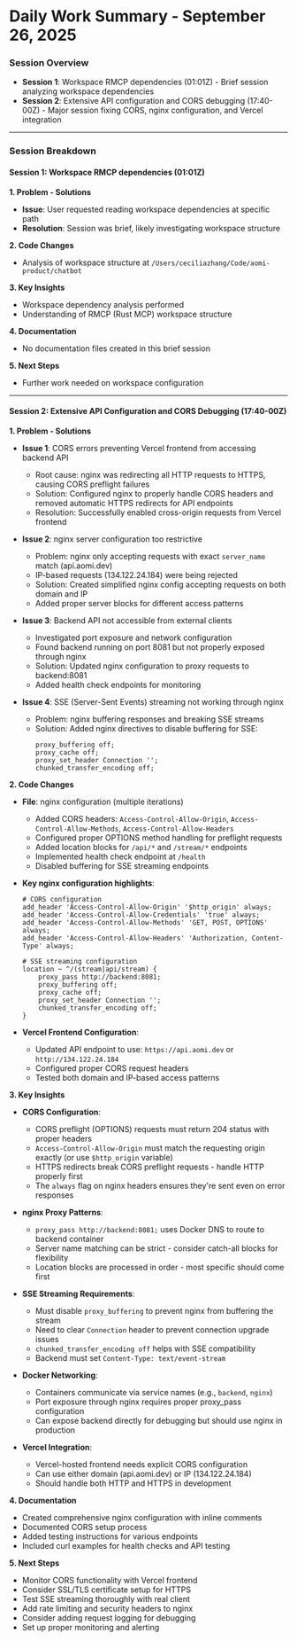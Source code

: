 # Daily Work Summary - September 26, 2025

### Session Overview
- **Session 1**: Workspace RMCP dependencies (01:01Z) - Brief session analyzing workspace dependencies
- **Session 2**: Extensive API configuration and CORS debugging (17:40-00Z) - Major session fixing CORS, nginx configuration, and Vercel integration

---

### Session Breakdown

#### Session 1: Workspace RMCP dependencies (01:01Z)

**1. Problem - Solutions**
- **Issue**: User requested reading workspace dependencies at specific path
- **Resolution**: Session was brief, likely investigating workspace structure

**2. Code Changes**
- Analysis of workspace structure at `/Users/ceciliazhang/Code/aomi-product/chatbot`

**3. Key Insights**
- Workspace dependency analysis performed
- Understanding of RMCP (Rust MCP) workspace structure

**4. Documentation**
- No documentation files created in this brief session

**5. Next Steps**
- Further work needed on workspace configuration

---

#### Session 2: Extensive API Configuration and CORS Debugging (17:40-00Z)

**1. Problem - Solutions**
- **Issue 1**: CORS errors preventing Vercel frontend from accessing backend API
  - Root cause: nginx was redirecting all HTTP requests to HTTPS, causing CORS preflight failures
  - Solution: Configured nginx to properly handle CORS headers and removed automatic HTTPS redirects for API endpoints
  - Resolution: Successfully enabled cross-origin requests from Vercel frontend

- **Issue 2**: nginx server configuration too restrictive
  - Problem: nginx only accepting requests with exact `server_name` match (api.aomi.dev)
  - IP-based requests (134.122.24.184) were being rejected
  - Solution: Created simplified nginx config accepting requests on both domain and IP
  - Added proper server blocks for different access patterns

- **Issue 3**: Backend API not accessible from external clients
  - Investigated port exposure and network configuration
  - Found backend running on port 8081 but not properly exposed through nginx
  - Solution: Updated nginx configuration to proxy requests to backend:8081
  - Added health check endpoints for monitoring

- **Issue 4**: SSE (Server-Sent Events) streaming not working through nginx
  - Problem: nginx buffering responses and breaking SSE streams
  - Solution: Added nginx directives to disable buffering for SSE:
    ```nginx
    proxy_buffering off;
    proxy_cache off;
    proxy_set_header Connection '';
    chunked_transfer_encoding off;
    ```

**2. Code Changes**
- **File**: nginx configuration (multiple iterations)
  - Added CORS headers: `Access-Control-Allow-Origin`, `Access-Control-Allow-Methods`, `Access-Control-Allow-Headers`
  - Configured proper OPTIONS method handling for preflight requests
  - Added location blocks for `/api/*` and `/stream/*` endpoints
  - Implemented health check endpoint at `/health`
  - Disabled buffering for SSE streaming endpoints

- **Key nginx configuration highlights**:
  ```nginx
  # CORS configuration
  add_header 'Access-Control-Allow-Origin' '$http_origin' always;
  add_header 'Access-Control-Allow-Credentials' 'true' always;
  add_header 'Access-Control-Allow-Methods' 'GET, POST, OPTIONS' always;
  add_header 'Access-Control-Allow-Headers' 'Authorization, Content-Type' always;

  # SSE streaming configuration
  location ~ ^/(stream|api/stream) {
      proxy_pass http://backend:8081;
      proxy_buffering off;
      proxy_cache off;
      proxy_set_header Connection '';
      chunked_transfer_encoding off;
  }
  ```

- **Vercel Frontend Configuration**:
  - Updated API endpoint to use: `https://api.aomi.dev` or `http://134.122.24.184`
  - Configured proper CORS request headers
  - Tested both domain and IP-based access patterns

**3. Key Insights**
- **CORS Configuration**:
  - CORS preflight (OPTIONS) requests must return 204 status with proper headers
  - `Access-Control-Allow-Origin` must match the requesting origin exactly (or use `$http_origin` variable)
  - HTTPS redirects break CORS preflight requests - handle HTTP properly first
  - The `always` flag on nginx headers ensures they're sent even on error responses

- **nginx Proxy Patterns**:
  - `proxy_pass http://backend:8081;` uses Docker DNS to route to backend container
  - Server name matching can be strict - consider catch-all blocks for flexibility
  - Location blocks are processed in order - most specific should come first

- **SSE Streaming Requirements**:
  - Must disable `proxy_buffering` to prevent nginx from buffering the stream
  - Need to clear `Connection` header to prevent connection upgrade issues
  - `chunked_transfer_encoding off` helps with SSE compatibility
  - Backend must set `Content-Type: text/event-stream`

- **Docker Networking**:
  - Containers communicate via service names (e.g., `backend`, `nginx`)
  - Port exposure through nginx requires proper proxy_pass configuration
  - Can expose backend directly for debugging but should use nginx in production

- **Vercel Integration**:
  - Vercel-hosted frontend needs explicit CORS configuration
  - Can use either domain (api.aomi.dev) or IP (134.122.24.184)
  - Should handle both HTTP and HTTPS in development

**4. Documentation**
- Created comprehensive nginx configuration with inline comments
- Documented CORS setup process
- Added testing instructions for various endpoints
- Included curl examples for health checks and API testing

**5. Next Steps**
- Monitor CORS functionality with Vercel frontend
- Consider SSL/TLS certificate setup for HTTPS
- Test SSE streaming thoroughly with real client
- Add rate limiting and security headers to nginx
- Consider adding request logging for debugging
- Set up proper monitoring and alerting
